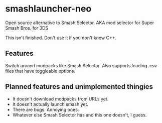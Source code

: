 # smashlauncher-neo
Open source alternative to Smash Selector, AKA mod selector for Super Smash Bros. for 3DS

This isn't finished. Don't use it if you don't know C++.

## Features
Switch around modpacks like Smash Selector. Also supports loading .csv files that have toggleable options.

## Planned features and unimplemented thingies
- It doesn't download modpacks from URLs yet.
- It doesn't actually launch smash yet.
- There are bugs. Annoying ones.
- Whatever else Smash Selector has and this one doesn't, I guess.
